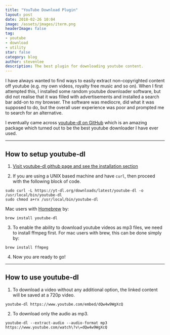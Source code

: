 ```yaml
---
title: "YouTube Download Plugin"
layout: post
date: 2018-02-26 10:04
image: /assets/images/iterm.png
headerImage: false
tag:
- youtube
- download
- utility
star: false
category: blog
author: stevenlee
description: The best plugin for downloading youtube content.
---
```


I have always wanted to find ways to easily extract non-copyrighted content off youtube (e.g. my own videos, royalty free music and so on). When I first attempted this, I installed some random youtube downloader software, but did not realise that it was filled with advertisements and installed a search bar add-on to my browser. The software was mediocre, did what it was supposed to do, but the overall user experience was poor and prompted me to search for an alternative.

I eventually came across [youtube-dl on GitHub](https://github.com/rg3/youtube-dl#installation) which is an amazing package which turned out to be the best youtube downloader I have ever used.

---

## How to setup youtube-dl

1. [Visit youtube-dl github page and see the installation section](https://github.com/rg3/youtube-dl#copyright)

2. If you are using a UNIX based machine and have `curl`, then proceed with the following block of code.
```
sudo curl -L https://yt-dl.org/downloads/latest/youtube-dl -o /usr/local/bin/youtube-dl
sudo chmod a+rx /usr/local/bin/youtube-dl
```
Mac users with [Homebrew](https://brew.sh/) by:
```
brew install youtube-dl
```

3. To enable the ability to download youtube videos as mp3 files, we need to install ffmpeg first. For mac users with brew, this can be done simply by:
```
brew install ffmpeg
```

4. Now you are ready to go!

---

## How to use youtube-dl

1. To download a video without any additional option, the linked content will be saved at a 720p video.
```
youtube-dl https://www.youtube.com/embed/dQw4w9WgXcQ
```

2. To download only the audio as mp3.
```
youtube-dl --extract-audio --audio-format mp3 https://www.youtube.com/watch\?v\=dQw4w9WgXcQ
```
